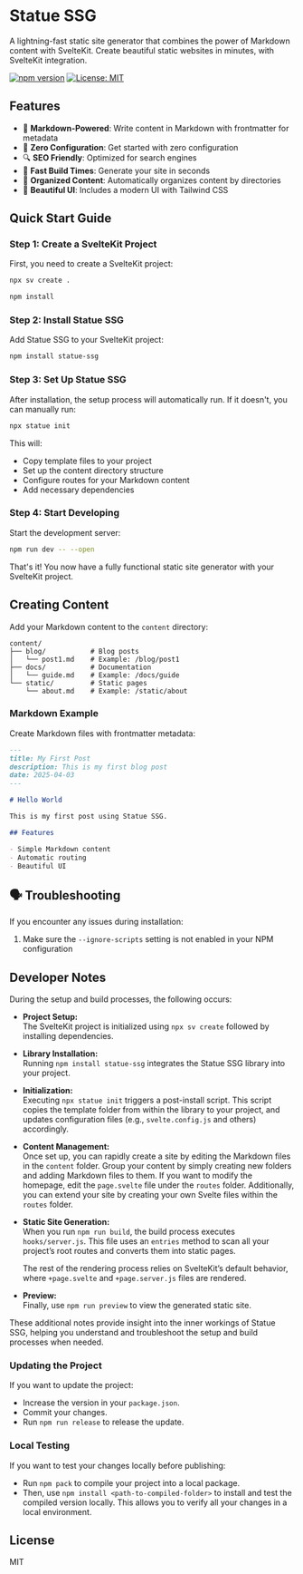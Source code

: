 # Statue SSG

A lightning-fast static site generator that combines the power of Markdown content with SvelteKit. Create beautiful static websites in minutes, with SvelteKit integration.

[![npm version](https://img.shields.io/npm/v/statue-ssg.svg)](https://www.npmjs.com/package/statue-ssg)
[![License: MIT](https://img.shields.io/badge/License-MIT-blue.svg)](https://opensource.org/licenses/MIT)

## Features

- 📝 **Markdown-Powered**: Write content in Markdown with frontmatter for metadata
- 🚀 **Zero Configuration**: Get started with zero configuration
- 🔍 **SEO Friendly**: Optimized for search engines
- 🔄 **Fast Build Times**: Generate your site in seconds
- 📂 **Organized Content**: Automatically organizes content by directories
- 🎨 **Beautiful UI**: Includes a modern UI with Tailwind CSS

## Quick Start Guide

### Step 1: Create a SvelteKit Project

First, you need to create a SvelteKit project:

```bash
npx sv create .

npm install
```

### Step 2: Install Statue SSG

Add Statue SSG to your SvelteKit project:

```bash
npm install statue-ssg
```

### Step 3: Set Up Statue SSG

After installation, the setup process will automatically run. If it doesn't, you can manually run:

```bash
npx statue init
```

This will:
- Copy template files to your project
- Set up the content directory structure
- Configure routes for your Markdown content
- Add necessary dependencies

### Step 4: Start Developing

Start the development server:

```bash
npm run dev -- --open
```

That's it! You now have a fully functional static site generator with your SvelteKit project.

## Creating Content

Add your Markdown content to the `content` directory:

```
content/
├── blog/           # Blog posts
│   └── post1.md    # Example: /blog/post1
├── docs/           # Documentation
│   └── guide.md    # Example: /docs/guide
└── static/         # Static pages
    └── about.md    # Example: /static/about
```

### Markdown Example

Create Markdown files with frontmatter metadata:

```markdown
---
title: My First Post
description: This is my first blog post
date: 2025-04-03
---

# Hello World

This is my first post using Statue SSG.

## Features

- Simple Markdown content
- Automatic routing
- Beautiful UI
```

## 🗣️ Troubleshooting

If you encounter any issues during installation:

1. Make sure the `--ignore-scripts` setting is not enabled in your NPM configuration

## Developer Notes

During the setup and build processes, the following occurs:

- **Project Setup:**  
  The SvelteKit project is initialized using `npx sv create` followed by installing dependencies.

- **Library Installation:**  
  Running `npm install statue-ssg` integrates the Statue SSG library into your project.

- **Initialization:**  
  Executing `npx statue init` triggers a post-install script. This script copies the template folder from within the library to your project, and updates configuration files (e.g., `svelte.config.js` and others) accordingly.

- **Content Management:**  
  Once set up, you can rapidly create a site by editing the Markdown files in the `content` folder. Group your content by simply creating new folders and adding Markdown files to them. If you want to modify the homepage, edit the `page.svelte` file under the `routes` folder. Additionally, you can extend your site by creating your own Svelte files within the `routes` folder.

- **Static Site Generation:**  
  When you run `npm run build`, the build process executes `hooks/server.js`. This file uses an `entries` method to scan all your project’s root routes and converts them into static pages.

  The rest of the rendering process relies on SvelteKit’s default behavior, where `+page.svelte` and `+page.server.js` files are rendered.

- **Preview:**  
  Finally, use `npm run preview` to view the generated static site.

These additional notes provide insight into the inner workings of Statue SSG, helping you understand and troubleshoot the setup and build processes when needed.

### Updating the Project

If you want to update the project:
- Increase the version in your `package.json`.
- Commit your changes.
- Run `npm run release` to release the update.

### Local Testing

If you want to test your changes locally before publishing:
- Run `npm pack` to compile your project into a local package.
- Then, use `npm install <path-to-compiled-folder>` to install and test the compiled version locally.
This allows you to verify all your changes in a local environment.

## License

MIT
